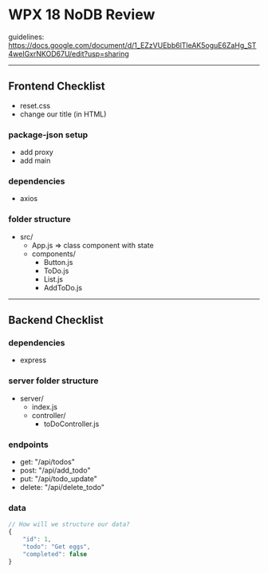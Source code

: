 # WPX 18 NoDB Review
guidelines: https://docs.google.com/document/d/1_EZzVUEbb6lTleAK5oguE6ZaHg_ST4weIGxrNKOD67U/edit?usp=sharing
<hr/>

## Frontend Checklist

- reset.css
- change our title (in HTML)

### package-json setup
- add proxy
- add main

### dependencies
- axios

### folder structure
- src/
    - App.js => class component with state
    - components/
        - Button.js
        - ToDo.js
        - List.js
        - AddToDo.js

<hr/>

## Backend Checklist

### dependencies
 - express

### server folder structure
- server/
    - index.js
    - controller/
        - toDoController.js

### endpoints

- get: "/api/todos"
- post: "/api/add_todo"
- put: "/api/todo_update"
- delete: "/api/delete_todo"

### data
```js
// How will we structure our data?
{
    "id": 1,
    "todo": "Get eggs",
    "completed": false
}
```
